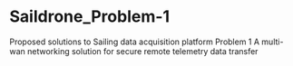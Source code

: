 # Saildrone_Problem-1
Proposed solutions to Sailing data acquisition platform Problem 1 A multi-wan networking solution for secure remote telemetry data transfer
